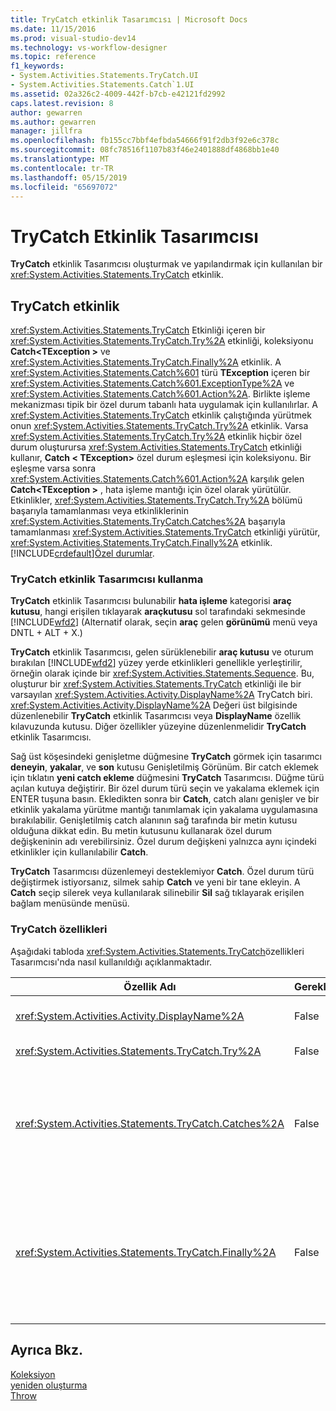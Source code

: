 ```yaml
---
title: TryCatch etkinlik Tasarımcısı | Microsoft Docs
ms.date: 11/15/2016
ms.prod: visual-studio-dev14
ms.technology: vs-workflow-designer
ms.topic: reference
f1_keywords:
- System.Activities.Statements.TryCatch.UI
- System.Activities.Statements.Catch`1.UI
ms.assetid: 02a326c2-4009-442f-b7cb-e42121fd2992
caps.latest.revision: 8
author: gewarren
ms.author: gewarren
manager: jillfra
ms.openlocfilehash: fb155cc7bbf4efbda54666f91f2db3f92e6c378c
ms.sourcegitcommit: 08fc78516f1107b83f46e2401888df4868bb1e40
ms.translationtype: MT
ms.contentlocale: tr-TR
ms.lasthandoff: 05/15/2019
ms.locfileid: "65697072"
---
```

# <a name="trycatch-activity-designer"></a>TryCatch Etkinlik Tasarımcısı
**TryCatch** etkinlik Tasarımcısı oluşturmak ve yapılandırmak için kullanılan bir <xref:System.Activities.Statements.TryCatch> etkinlik.  
  
## <a name="the-trycatch-activity"></a>TryCatch etkinlik  
 <xref:System.Activities.Statements.TryCatch> Etkinliği içeren bir <xref:System.Activities.Statements.TryCatch.Try%2A> etkinliği, koleksiyonu **Catch\<TException >** ve <xref:System.Activities.Statements.TryCatch.Finally%2A> etkinlik. A <xref:System.Activities.Statements.Catch%601> türü **TException** içeren bir <xref:System.Activities.Statements.Catch%601.ExceptionType%2A> ve <xref:System.Activities.Statements.Catch%601.Action%2A>. Birlikte işleme mekanizması tipik bir özel durum tabanlı hata uygulamak için kullanılırlar. A <xref:System.Activities.Statements.TryCatch> etkinlik çalıştığında yürütmek onun <xref:System.Activities.Statements.TryCatch.Try%2A> etkinlik. Varsa <xref:System.Activities.Statements.TryCatch.Try%2A> etkinlik hiçbir özel durum oluşturursa <xref:System.Activities.Statements.TryCatch> etkinliği kullanır, **Catch < TException\>**  özel durum eşleşmesi için koleksiyonu. Bir eşleşme varsa sonra <xref:System.Activities.Statements.Catch%601.Action%2A> karşılık gelen **Catch\<TException >** , hata işleme mantığı için özel olarak yürütülür. Etkinlikler, <xref:System.Activities.Statements.TryCatch.Try%2A> bölümü başarıyla tamamlanması veya etkinliklerinin <xref:System.Activities.Statements.TryCatch.Catches%2A> başarıyla tamamlanması <xref:System.Activities.Statements.TryCatch> etkinliği yürütür, <xref:System.Activities.Statements.TryCatch.Finally%2A> etkinlik. [!INCLUDE[crdefault](../includes/crdefault-md.md)][Özel durumlar](https://msdn.microsoft.com/library/065205cc-52dd-4f30-9578-b17d8d113136).  
  
### <a name="using-the-trycatch-activity-designer"></a>TryCatch etkinlik Tasarımcısı kullanma  
 **TryCatch** etkinlik Tasarımcısı bulunabilir **hata işleme** kategorisi **araç kutusu**, hangi erişilen tıklayarak **araçkutusu** sol tarafındaki sekmesinde [!INCLUDE[wfd2](../includes/wfd2-md.md)] (Alternatif olarak, seçin **araç** gelen **görünümü** menü veya DNTL + ALT + X.)  
  
 **TryCatch** etkinlik Tasarımcısı, gelen sürüklenebilir **araç kutusu** ve oturum bırakılan [!INCLUDE[wfd2](../includes/wfd2-md.md)] yüzey yerde etkinlikleri genellikle yerleştirilir, örneğin olarak içinde bir <xref:System.Activities.Statements.Sequence>. Bu, oluşturur bir <xref:System.Activities.Statements.TryCatch> etkinliği ile bir varsayılan <xref:System.Activities.Activity.DisplayName%2A> TryCatch biri. <xref:System.Activities.Activity.DisplayName%2A> Değeri üst bilgisinde düzenlenebilir **TryCatch** etkinlik Tasarımcısı veya **DisplayName** özellik kılavuzunda kutusu. Diğer özellikler yüzeyine düzenlenmelidir **TryCatch** etkinlik Tasarımcısı.  
  
 Sağ üst köşesindeki genişletme düğmesine **TryCatch** görmek için tasarımcı **deneyin**, **yakalar**, ve **son** kutusu Genişletilmiş Görünüm. Bir catch eklemek için tıklatın **yeni catch ekleme** düğmesini **TryCatch** Tasarımcısı. Düğme türü açılan kutuya değiştirir. Bir özel durum türü seçin ve yakalama eklemek için ENTER tuşuna basın. Ekledikten sonra bir **Catch**, catch alanı genişler ve bir etkinlik yakalama yürütme mantığı tanımlamak için yakalama uygulamasına bırakılabilir. Genişletilmiş catch alanının sağ tarafında bir metin kutusu olduğuna dikkat edin. Bu metin kutusunu kullanarak özel durum değişkeninin adı verebilirsiniz. Özel durum değişkeni yalnızca aynı içindeki etkinlikler için kullanılabilir **Catch**.  
  
 **TryCatch** Tasarımcısı düzenlemeyi desteklemiyor **Catch**. Özel durum türü değiştirmek istiyorsanız, silmek sahip **Catch** ve yeni bir tane ekleyin. A **Catch** seçip silerek veya kullanılarak silinebilir **Sil** sağ tıklayarak erişilen bağlam menüsünde menüsü.  
  
### <a name="the-trycatch-properties"></a>TryCatch özellikleri  
 Aşağıdaki tabloda <xref:System.Activities.Statements.TryCatch>özellikleri Tasarımcısı'nda nasıl kullanıldığı açıklanmaktadır.  
  
|Özellik Adı|Gerekli|Kullanım|  
|-------------------|--------------|-----------|  
|<xref:System.Activities.Activity.DisplayName%2A>|False|İsteğe bağlı kolay adı belirtir <xref:System.Activities.Statements.TryCatch> etkinlik. TryCatch varsayılandır.|  
|<xref:System.Activities.Statements.TryCatch.Try%2A>|False|Etkinlik yürütülmesi ilk <xref:System.Activities.Statements.TryCatch> yürütür.|  
|<xref:System.Activities.Statements.TryCatch.Catches%2A>|False|Koleksiyonu **Catch** , denetlenecek öğelerin <xref:System.Activities.Statements.TryCatch.Try%2A> etkinlik bir özel durum oluşturur.<br /><br /> En az bir etkinlik ekleyin <xref:System.Activities.Statements.TryCatch.Catches%2A> veya bir etkinlikte <xref:System.Activities.Statements.TryCatch.Finally%2A> blok.|  
|<xref:System.Activities.Statements.TryCatch.Finally%2A>|False|Etkinlik zaman yürütülecek <xref:System.Activities.Statements.TryCatch.Try%2A> ve gerekli tüm etkinlikleri <xref:System.Activities.Statements.TryCatch.Catches%2A> koleksiyonu tam yürütme.<br /><br /> En az bir etkinlik ekleyin <xref:System.Activities.Statements.TryCatch.Catches%2A> veya bir etkinlikte <xref:System.Activities.Statements.TryCatch.Finally%2A> blok.|  
  
## <a name="see-also"></a>Ayrıca Bkz.  
 [Koleksiyon](../workflow-designer/collection-activity-designers.md)   
 [yeniden oluşturma](../workflow-designer/rethrow-activity-designer.md)   
 [Throw](../workflow-designer/throw-activity-designer.md)